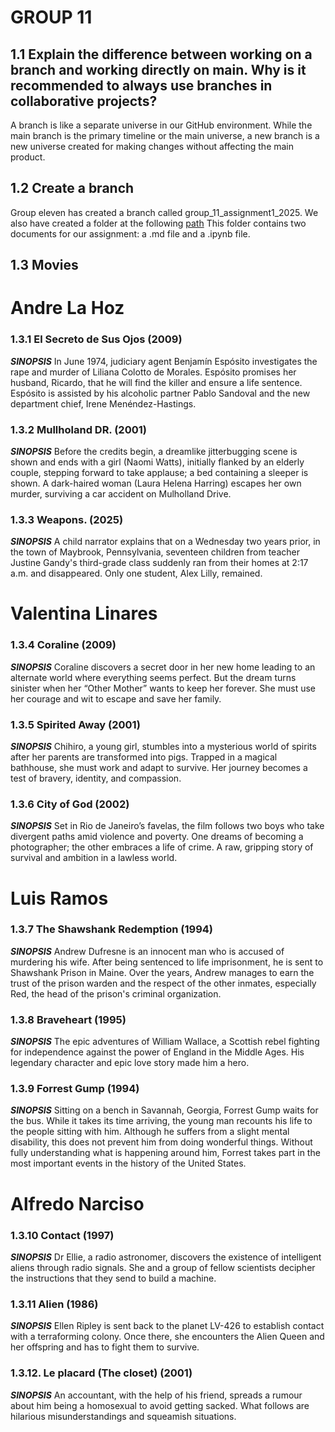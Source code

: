 # GROUP 11
## 1.1 Explain the difference between working on a branch and working directly on main. Why is it recommended to always use branches in collaborative projects?
A branch is like a separate universe in our GitHub environment.
While the main branch is the primary timeline or the main universe, a new branch is a new universe created for making changes without affecting the main product. 
## 1.2 Create a branch 
Group eleven has created a branch called group_11_assignment1_2025.
We also have created a folder at the following [path](https://github.com/alexanderquispe/Diplomado_PUCP/tree/group_11_assignment1_2025/Lecture_1/Assigment_1/group_11_assignment1_2025)
This folder contains two documents for our assignment: a .md file and a .ipynb file.
## 1.3 Movies

# Andre La Hoz
### 1.3.1 El Secreto de Sus Ojos (2009)
***SINOPSIS***
In June 1974, judiciary agent Benjamín Espósito investigates the rape and murder of Liliana Colotto de Morales. Espósito promises her husband, Ricardo, that he will find the killer and ensure a life sentence. Espósito is assisted by his alcoholic partner Pablo Sandoval and the new department chief, Irene Menéndez-Hastings. 
### 1.3.2 Mullholand DR. (2001)
***SINOPSIS***
Before the credits begin, a dreamlike jitterbugging scene is shown and ends with a girl (Naomi Watts), initially flanked by an elderly couple, stepping forward to take applause; a bed containing a sleeper is shown. A dark-haired woman (Laura Helena Harring) escapes her own murder, surviving a car accident on Mulholland Drive.
### 1.3.3 Weapons. (2025)
***SINOPSIS***
A child narrator explains that on a Wednesday two years prior, in the town of Maybrook, Pennsylvania, seventeen children from teacher Justine Gandy's third-grade class suddenly ran from their homes at 2:17 a.m. and disappeared. Only one student, Alex Lilly, remained.


# Valentina Linares 
### 1.3.4 Coraline (2009)
***SINOPSIS***
Coraline discovers a secret door in her new home leading to an alternate world where everything seems perfect. But the dream turns sinister when her “Other Mother” wants to keep her forever. She must use her courage and wit to escape and save her family.
### 1.3.5 Spirited Away (2001)
***SINOPSIS***
Chihiro, a young girl, stumbles into a mysterious world of spirits after her parents are transformed into pigs. Trapped in a magical bathhouse, she must work and adapt to survive. Her journey becomes a test of bravery, identity, and compassion.
### 1.3.6 City of God (2002)
***SINOPSIS***
Set in Rio de Janeiro’s favelas, the film follows two boys who take divergent paths amid violence and poverty. One dreams of becoming a photographer; the other embraces a life of crime. A raw, gripping story of survival and ambition in a lawless world.

# Luis Ramos
### 1.3.7 The Shawshank Redemption (1994)
***SINOPSIS***
Andrew Dufresne is an innocent man who is accused of murdering his wife. After being sentenced to life imprisonment, he is sent to Shawshank Prison in Maine. Over the years, Andrew manages to earn the trust of the prison warden and the respect of the other inmates, especially Red, the head of the prison's criminal organization.
### 1.3.8 Braveheart (1995)
***SINOPSIS***
The epic adventures of William Wallace, a Scottish rebel fighting for independence against the power of England in the Middle Ages. His legendary character and epic love story made him a hero.
### 1.3.9 Forrest Gump (1994)
***SINOPSIS***
Sitting on a bench in Savannah, Georgia, Forrest Gump waits for the bus. While it takes its time arriving, the young man recounts his life to the people sitting with him. Although he suffers from a slight mental disability, this does not prevent him from doing wonderful things. Without fully understanding what is happening around him, Forrest takes part in the most important events in the history of the United States.

# Alfredo Narciso

### 1.3.10 Contact (1997)
***SINOPSIS***
Dr Ellie, a radio astronomer, discovers the existence of intelligent aliens through radio signals. She and a group of fellow scientists decipher the instructions that they send to build a machine.

### 1.3.11 Alien (1986)
***SINOPSIS***
Ellen Ripley is sent back to the planet LV-426 to establish contact with a terraforming colony. Once there, she encounters the Alien Queen and her offspring and has to fight them to survive.

### 1.3.12. Le placard (The closet) (2001)
***SINOPSIS***
An accountant, with the help of his friend, spreads a rumour about him being a homosexual to avoid getting sacked. What follows are hilarious misunderstandings and squeamish situations.